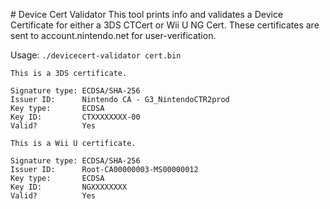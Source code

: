 # Device Cert Validator
This tool prints info and validates a Device Certificate for either a 3DS CTCert or Wii U NG Cert. These certificates are sent to account.nintendo.net for user-verification.

Usage: `./devicecert-validator cert.bin`

```
This is a 3DS certificate.

Signature type: ECDSA/SHA-256
Issuer ID:      Nintendo CA - G3_NintendoCTR2prod
Key type:       ECDSA
Key ID:         CTXXXXXXXX-00
Valid?          Yes
```

```
This is a Wii U certificate.

Signature type: ECDSA/SHA-256
Issuer ID:      Root-CA00000003-MS00000012
Key type:       ECDSA
Key ID:         NGXXXXXXXX
Valid?          Yes
```
